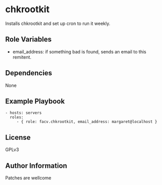 chkrootkit
=========

Installs chkrootkit and set up cron to run it weekly.


Role Variables
--------------
* email_address: if something bad is found, sends an email to this remitent.

Dependencies
------------

None

Example Playbook
----------------


    - hosts: servers
      roles:
         - { role: facv.chkrootkit, email_address: margaret@localhost }

License
-------

GPLv3

Author Information
------------------

Patches are wellcome
